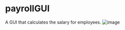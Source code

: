 # payrollGUI
A GUI that calculates the salary for employees.
![image](https://github.com/njokilindsay/payrollGUI/assets/145574847/1f814c5b-bd65-4d4c-849e-ece7cbbc6751)
